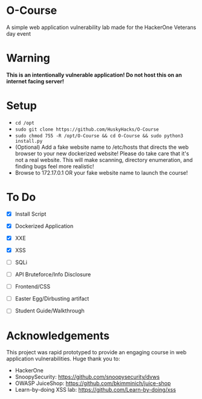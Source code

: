 # O-Course
A simple web application vulnerability lab made for the HackerOne Veterans day event

# Warning
**This is an intentionally vulnerable application! Do not host this on an internet facing server!**

# Setup

- `cd /opt`
- `sudo git clone https://github.com/HuskyHacks/O-Course`
- `sudo chmod 755 -R /opt/O-Course && cd O-Course && sudo python3 install.py`
- (Optional) Add a fake website name to /etc/hosts that directs the web browser to your new dockerized website! Please do take care that it's not a real website. This will make scanning, directory enumeration, and finding bugs feel more realistic!
- Browse to 172.17.0.1 OR your fake website name to launch the course!

# To Do

- [x] Install Script
- [x] Dockerized Application
- [x] XXE
- [x] XSS
- [ ] SQLi
- [ ] API Bruteforce/Info Disclosure
- [ ] Frontend/CSS
- [ ] Easter Egg/Dirbusting artifact
- [ ] Student Guide/Walkthrough


# Acknowledgements
This project was rapid prototyped to provide an engaging course in web application vulnerabilities.
Huge thank you to:
- HackerOne
- SnoopySecurity: https://github.com/snoopysecurity/dvws
- OWASP JuiceShop: https://github.com/bkimminich/juice-shop
- Learn-by-doing XSS lab: https://github.com/Learn-by-doing/xss
